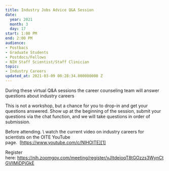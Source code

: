 ```yaml
---
title: Industry Jobs Advice Q&A Session
date:
  year: 2021
  month: 3
  day: 17
start: 1:00 PM
end: 2:00 PM
audience:
- Postbacs
- Graduate Students
- Postdocs/Fellows
- NIH Staff Scientist/Staff Clinician
topic:
- Industry Careers
updated_at: 2021-03-09 00:28:34.000000000 Z
---
```

During these virtual Q&amp;A sessions the career counseling team will
answer questions about industry careers

This is not a workshop, but a chance for you to drop-in and get your
questions answered. Show up at the beginning of the session, submit your
questions via the chat function, and we will take questions in order of
submission.

Before attending. \\ watch the current video on industry careers for
scientists on the OITE YouTube
page.  [https://www.youtube.com/c/NIHOITE][1]

Register
here: https://nih.zoomgov.com/meeting/register/vJItdeioqT8tGOzzs3WynCtGVllMiDPjGkE

 



[1]: https://www.youtube.com/c/NIHOITE
